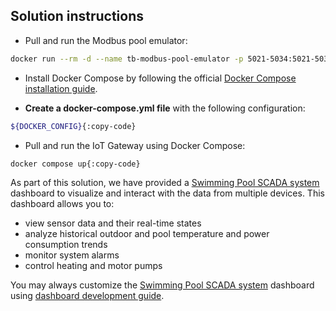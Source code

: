 ## Solution instructions

* Pull and run the Modbus pool emulator:
```bash
docker run --rm -d --name tb-modbus-pool-emulator -p 5021-5034:5021-5034 thingsboard/tb-modbus-pool-emulator:latest && docker logs -f tb-modbus-pool-emulator{:copy-code}
```

* Install Docker Compose by following the official [Docker Compose installation guide](https://docs.docker.com/compose/install/).

* **Create a docker-compose.yml file** with the following configuration:
```bash 
${DOCKER_CONFIG}{:copy-code}
```

* Pull and run the IoT Gateway using Docker Compose:
```bash
docker compose up{:copy-code}
```

As part of this solution, we have provided a <a href="${MAIN_DASHBOARD_URL}" target="_blank">Swimming Pool SCADA system</a> dashboard  to visualize and interact with the data from multiple devices.
This dashboard allows you to:

* view sensor data and their real-time states
* analyze historical outdoor and pool temperature and power consumption trends
* monitor system alarms
* control heating and motor pumps

You may always customize the  <a href="${MAIN_DASHBOARD_URL}" target="_blank">Swimming Pool SCADA system</a> dashboard using <a href="https://thingsboard.io/docs/pe/user-guide/dashboards/" target="_blank">dashboard development guide</a>.
